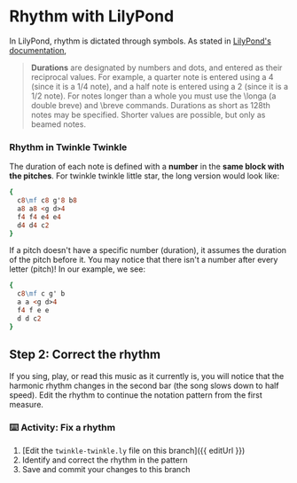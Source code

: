 # Rhythm with LilyPond

In LilyPond, rhythm is dictated through symbols. As stated in [LilyPond's documentation](http://lilypond.org/doc/v2.18/Documentation/notation/writing-rhythms),

> **Durations** are designated by numbers and dots, and entered as their reciprocal values. For example, a quarter note is entered using a 4 (since it is a 1/4 note), and a half note is entered using a 2 (since it is a 1/2 note). For notes longer than a whole you must use the \longa (a double breve) and \breve commands. Durations as short as 128th notes may be specified. Shorter values are possible, but only as beamed notes.

### Rhythm in Twinkle Twinkle 

The duration of each note is defined with a **number** in the **same block with the pitches**. For twinkle twinkle little star, the long version would look like:

```ly
{
  c8\mf c8 g'8 b8
  a8 a8 <g d>4
  f4 f4 e4 e4
  d4 d4 c2
}
```

If a pitch doesn't have a specific number (duration), it assumes the duration of the pitch before it. You may notice that there isn't a number after every letter (pitch)! In our example, we see:

```ly
{
  c8\mf c g' b
  a a <g d>4
  f4 f e e
  d d c2
}
```

## Step 2: Correct the rhythm

If you sing, play, or read this music as it currently is, you will notice that the harmonic rhythm changes in the second bar (the song slows down to half speed). Edit the rhythm to continue the notation pattern from the first measure.

### :keyboard: Activity: Fix a rhythm

1. [Edit the `twinkle-twinkle.ly` file on this branch]({{ editUrl }})
2. Identify and correct the rhythm in the pattern
3. Save and commit your changes to this branch